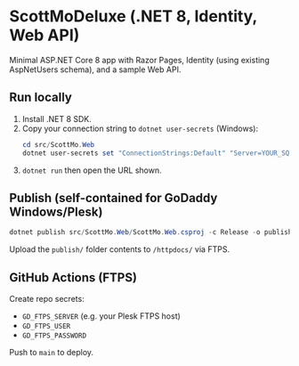 # ScottMoDeluxe (.NET 8, Identity, Web API)
Minimal ASP.NET Core 8 app with Razor Pages, Identity (using existing AspNetUsers schema), and a sample Web API.

## Run locally
1. Install .NET 8 SDK.
2. Copy your connection string to `dotnet user-secrets` (Windows):
   ```ps1
   cd src/ScottMo.Web
   dotnet user-secrets set "ConnectionStrings:Default" "Server=YOUR_SQL_HOST,1433;Database=aspnetusers;User Id=YOUR_USER;Password=YOUR_PASSWORD;Encrypt=True;TrustServerCertificate=True;MultipleActiveResultSets=True"
   ```
3. `dotnet run` then open the URL shown.

## Publish (self-contained for GoDaddy Windows/Plesk)
```ps1
dotnet publish src/ScottMo.Web/ScottMo.Web.csproj -c Release -o publish -r win-x86 --self-contained true /p:PublishReadyToRun=true
```
Upload the `publish/` folder contents to `/httpdocs/` via FTPS.

## GitHub Actions (FTPS)
Create repo secrets:
- `GD_FTPS_SERVER` (e.g. your Plesk FTPS host)
- `GD_FTPS_USER`
- `GD_FTPS_PASSWORD`

Push to `main` to deploy.
